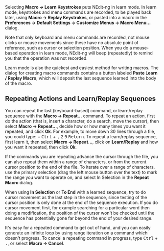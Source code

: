 
Selecting **Macro &rarr; Learn Keystrokes** puts NEdit-ng in learn
mode. In learn mode, keystrokes and menu commands are recorded, to be
played back later, using **Macro &rarr; Replay Keystrokes**, or pasted into a
macro in the **Preferences &rarr; Default Settings &rarr; Customize Menus &rarr; Macro Menu...** dialog.

Note that only keyboard and menu commands are recorded, not mouse clicks
or mouse movements since these have no absolute point of reference, such
as cursor or selection position. When you do a mouse-based operation in
learn mode, NEdit-ng will beep (repeatedly) to remind you that the
operation was not recorded.

Learn mode is also the quickest and easiest method for writing macros.
The dialog for creating macro commands contains a button labeled **Paste Learn / Replay Macro**, 
which will deposit the last sequence learned into the body of the macro.

## Repeating Actions and Learn/Replay Sequences

You can repeat the last (keyboard-based) command, or learn/replay
sequence with the **Macro &rarr; Repeat...** command. To repeat an
action, first do the action (that is, insert a character, do a search,
move the cursor), then select **Macro &rarr; Repeat...**, decide how or how many times
you want it repeated, and click **Ok**. For example, to move down 30 lines
through a file, you could type: <kbd>&#8595;</kbd> <kbd>Ctrl</kbd> + <kbd>,</kbd> <kbd>2</kbd> <kbd>9</kbd> <kbd>Return</kbd>.
To repeat a learn/replay sequence, first learn it, then select **Macro &rarr; Repeat...**, click on
**Learn/Replay** and how you want it repeated, then click **Ok**.

If the commands you are repeating advance the cursor through the file,
you can also repeat them within a range of characters, or from the
current cursor position to the end of the file. To iterate over a range
of characters, use the primary selection (drag the left mouse button
over the text) to mark the range you want to operate on, and select In
Selection in the **Repeat Macro** dialog.

When using **In Selection** or **To End** with a learned sequence, try to do
cursor movement as the last step in the sequence, since testing of the
cursor position is only done at the end of the sequence execution. If
you do cursor movement first, for example searching for a particular
word then doing a modification, the position of the cursor won't be
checked until the sequence has potentially gone far beyond the end of
your desired range.

It's easy for a repeated command to get out of hand, and you can easily
generate an infinite loop by using range iteration on a command which
doesn't progress. To cancel a repeating command in progress, type <kbd>Ctrl</kbd> + <kbd>.</kbd>, 
or select **Macro &rarr; Cancel**.
